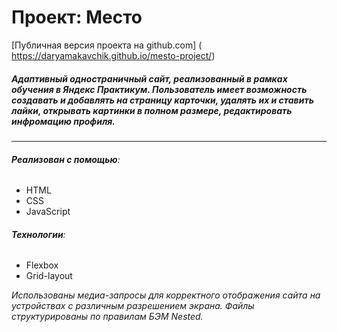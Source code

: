 # Проект: Место

[Публичная версия проекта на github.com] ( https://daryamakavchik.github.io/mesto-project/)

##### Адаптивный одностраничный сайт, реализованный в рамках обучения в Яндекс Практикум. Пользователь имеет возможность создавать и добавлять на страницу карточки, удалять их и ставить лайки, открывать картинки в полном размере, редактировать инфромацию профиля.
---

###### **Реализован с помощью**:

- HTML
- CSS
- JavaScript

###### **Технологии**:

- Flexbox
- Grid-layout

_Использованы медиа-запросы для корректного отображения сайта на устройствах с различным разрешением экрана._
_Файлы структурированы по правилам БЭМ Nested._
